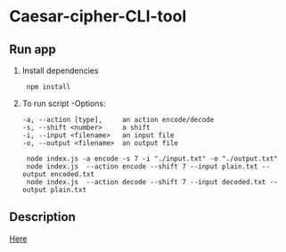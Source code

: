 # Caesar-cipher-CLI-tool
## Run app

1. Install dependencies

        npm install

2. To run script
 -Options:
    
       -a, --action [type],     an action encode/decode
       -s, --shift <number>     a shift
       -i, --input <filename>   an input file
       -o, --output <filename>  an output file
       
        node index.js -a encode -s 7 -i "./input.txt" -o "./output.txt"
        node index.js  --action encode --shift 7 --input plain.txt --output encoded.txt
        node index.js  --action decode --shift 7 --input decoded.txt --output plain.txt

## Description

[Here](https://github.com/rolling-scopes-school/basic-nodejs-2021Q2/blob/master/descriptions/caesar-cipher-cli-tool.md)
